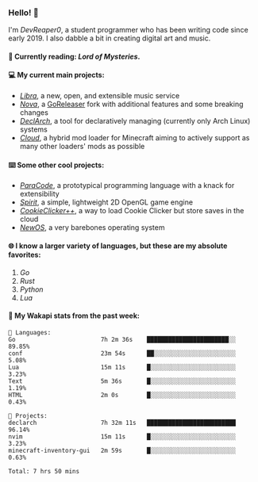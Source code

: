 ### Hello! 👋

I'm _DevReaper0_, a student programmer who has been writing code since early 2019. I also dabble a bit in creating digital art and music.

#### 📖 Currently reading: *Lord of Mysteries*.

#### 💻 My current main projects:

-   _[Libra](https://github.com/LibraMusic)_, a new, open, and extensible music service
-   _[Nova](https://github.com/LibraMusic/Nova)_, a [GoReleaser](https://github.com/goreleaser/goreleaser) fork with additional features and some breaking changes
-   _[DeclArch](https://github.com/DevReaper0/declarch)_, a tool for declaratively managing (currently only Arch Linux) systems
-   _[Cloud](https://github.com/CloudLoaderMC/CloudLoader)_, a hybrid mod loader for Minecraft aiming to actively support as many other loaders' mods as possible

#### ⌨️ Some other cool projects:

-   _[ParaCode](https://github.com/ParaCodeLang/ParaCode)_, a prototypical programming language with a knack for extensibility
-   _[Spirit](https://gitlab.com/DevReaper0/SpiritEngine)_, a simple, lightweight 2D OpenGL game engine
-   _[CookieClicker++](https://github.com/DevReaper0/CookieClickerPlusPlus)_, a way to load Cookie Clicker but store saves in the cloud
-   _[NewOS](https://github.com/DevReaper0/NewOS)_, a very barebones operating system

#### 🌐 I know a larger variety of languages, but these are my absolute favorites:

1. _Go_
2. _Rust_
3. _Python_
4. _Lua_

#### 📡 My Wakapi stats from the past week:

```text
💾 Languages:
Go                        7h 2m 36s    ███████████████████████░░  89.85%
conf                      23m 54s      ██░░░░░░░░░░░░░░░░░░░░░░░  5.08%
Lua                       15m 11s      █░░░░░░░░░░░░░░░░░░░░░░░░  3.23%
Text                      5m 36s       █░░░░░░░░░░░░░░░░░░░░░░░░  1.19%
HTML                      2m 0s        █░░░░░░░░░░░░░░░░░░░░░░░░  0.43%

💼 Projects:
declarch                  7h 32m 11s   █████████████████████████  96.14%
nvim                      15m 11s      █░░░░░░░░░░░░░░░░░░░░░░░░  3.23%
minecraft-inventory-gui   2m 59s       █░░░░░░░░░░░░░░░░░░░░░░░░  0.63%

Total: 7 hrs 50 mins
```
